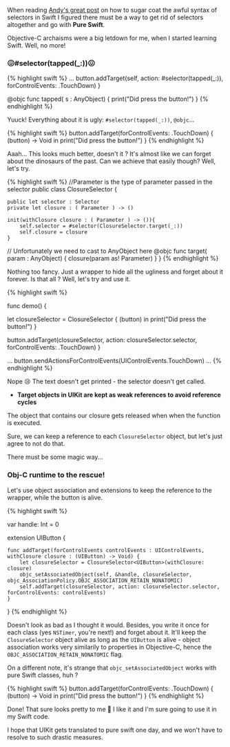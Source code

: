 When reading [Andy's great post](https://medium.com/swift-programming/swift-selector-syntax-sugar-81c8a8b10df3#.nvjfxan9u) on how to sugar coat the awful syntax of selectors in Swift I figured there must be a way to get rid of selectors altogether and
go with **Pure Swift**.

Objective-C archaisms were a big letdown for me, when I started learning Swift. Well, no more!

###  😖#selector(tapped(_:))😖

{% highlight swift %}
 ...
 button.addTarget(self, action: #selector(tapped(_:)), forControlEvents: .TouchDown)
 }
    
 @objc func tapped( s : AnyObject) {
   print("Did press the button!")
 }
{% endhighlight %}

Yuuck! Everything about it is ugly: `#selector(tapped(_:))`, `@objc`...

{% highlight swift %}
button.addTarget(forControlEvents: .TouchDown) { (button) -> Void in
    print("Did press the button!")
}
{% endhighlight %}

Aaah... This looks much better, doesn't it ? It's almost like we can forget about the dinosaurs of the past.
Can we achieve that easily though? Well, let's try.

{% highlight swift %}
//Parameter is the type of parameter passed in the selector
public class ClosureSelector<Parameter> {
    
    public let selector : Selector
    private let closure : ( Parameter ) -> ()
    
    init(withClosure closure : ( Parameter ) -> ()){
        self.selector = #selector(ClosureSelector.target(_:))
        self.closure = closure
    }
    
 // Unfortunately we need to cast to AnyObject here
    @objc func target( param : AnyObject) {
        closure(param as! Parameter)
    }
}
{% endhighlight %}

Nothing too fancy. Just a wrapper to hide all the ugliness and forget about it forever.
Is that all ? Well, let's try and use it.

{% highlight swift %}

func demo() {

let closureSelector = ClosureSelector<UIButton> { (button) in
    print("Did press the button!")
}

button.addTarget(closureSelector, action: closureSelector.selector, forControlEvents: .TouchDown)
}

...
button.sendActionsForControlEvents(UIControlEvents.TouchDown)
...
{% endhighlight %}

Nope 😢 The text doesn't get printed - the selector doesn't get called.

* **Target objects in UIKit are kept as weak references to avoid reference cycles**

The object that contains our closure gets released when when the function is executed.

Sure, we can keep a reference to each `ClosureSelector` object, but let's just agree to not do that.

There must be some magic way...

### Obj-C runtime to the rescue!

Let's use object association and extensions to keep the reference to the wrapper, while the button is alive.

{% highlight swift %}

var handle: Int = 0

extension UIButton {
    
    func addTarget(forControlEvents controlEvents : UIControlEvents, withClosure closure : (UIButton) -> Void) {
        let closureSelector = ClosureSelector<UIButton>(withClosure: closure)
        objc_setAssociatedObject(self, &handle, closureSelector, objc_AssociationPolicy.OBJC_ASSOCIATION_RETAIN_NONATOMIC)
        self.addTarget(closureSelector, action: closureSelector.selector, forControlEvents: controlEvents)
    }

}
{% endhighlight %}

Doesn't look as bad as I thought it would. Besides, you write it once for each class (yes `NSTimer`, you're next!) and forget about it.
It'll keep the `ClosureSelector` object alive as long as the `UIButton` is alive - object association works very similarily to properties in Objective-C, hence the `OBJC_ASSOCIATION_RETAIN_NONATOMIC` flag. 

On a different note, it's strange that `objc_setAssociatedObject` works with pure Swift classes, huh ?

{% highlight swift %}
button.addTarget(forControlEvents: .TouchDown) { (button) -> Void in
    print("Did press the button!")
}
{% endhighlight %}

Done! That sure looks pretty to me 🦄 I like it and I'm sure going to use it in my Swift code.

I hope that UIKit gets translated to pure swift one day, and we won't have to resolve to such drastic measures.





